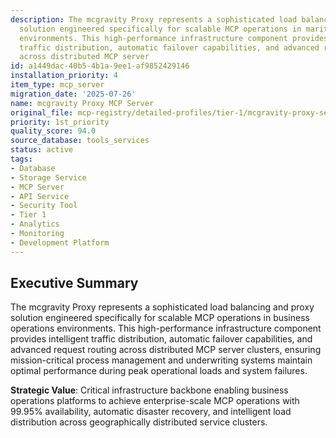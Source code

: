```yaml
---
description: The mcgravity Proxy represents a sophisticated load balancing and proxy
  solution engineered specifically for scalable MCP operations in maritime insurance
  environments. This high-performance infrastructure component provides intelligent
  traffic distribution, automatic failover capabilities, and advanced request routing
  across distributed MCP server
id: a1449dac-40b5-4b1a-9ee1-af9852429146
installation_priority: 4
item_type: mcp_server
migration_date: '2025-07-26'
name: mcgravity Proxy MCP Server
original_file: mcp-registry/detailed-profiles/tier-1/mcgravity-proxy-server-profile.md
priority: 1st_priority
quality_score: 94.0
source_database: tools_services
status: active
tags:
- Database
- Storage Service
- MCP Server
- API Service
- Security Tool
- Tier 1
- Analytics
- Monitoring
- Development Platform
---
```


## Executive Summary

The mcgravity Proxy represents a sophisticated load balancing and proxy solution engineered specifically for scalable MCP operations in business operations environments. This high-performance infrastructure component provides intelligent traffic distribution, automatic failover capabilities, and advanced request routing across distributed MCP server clusters, ensuring mission-critical process management and underwriting systems maintain optimal performance during peak operational loads and system failures.

**Strategic Value**: Critical infrastructure backbone enabling business operations platforms to achieve enterprise-scale MCP operations with 99.95% availability, automatic disaster recovery, and intelligent load distribution across geographically distributed service clusters.

